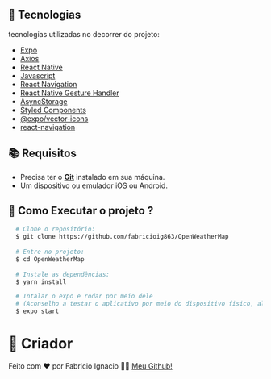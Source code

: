 

## :hammer: Tecnologias

tecnologias utilizadas no decorrer do projeto:

- [Expo](https://expo.io/)
- [Axios](https://axios-http.com/docs/intro)
- [React Native](https://reactnative.dev/)
- [Javascript](https://www.typescriptlang.org/)
- [React Navigation](https://reactnavigation.org/)
- [React Native Gesture Handler](https://kmagiera.github.io/react-native-gesture-handler/)
- [AsyncStorage](https://docs.expo.dev/versions/latest/sdk/async-storage/)
- [Styled Components](https://styled-components.com/)
- [@expo/vector-icons](https://docs.expo.io/guides/icons/)
- [react-navigation](https://reactnavigation.org/)

## :books: Requisitos 
- Precisa ter o [**Git**](https://git-scm.com/) instalado em sua máquina.
- Um dispositivo ou emulador iOS ou Android.


## :rocket: Como Executar o projeto ?
``` bash
  # Clone o repositório:
  $ git clone https://github.com/fabricioig863/OpenWeatherMap
  
  # Entre no projeto:
  $ cd OpenWeatherMap
  
  # Instale as dependências:
  $ yarn install

  # Intalar o expo e rodar por meio dele 
  # (Aconselho a testar o aplicativo por meio do dispositivo fisico, além de ser mais prático, o app, funcionar melhor basta escanear o  celular no QRcode, ao rodar o expo start.)
  $ expo start
```


# :thought_balloon: Criador
Feito com ❤️ por Fabricio Ignacio 👋🏻 [Meu Github!](https://github.com/fabricioig863)
